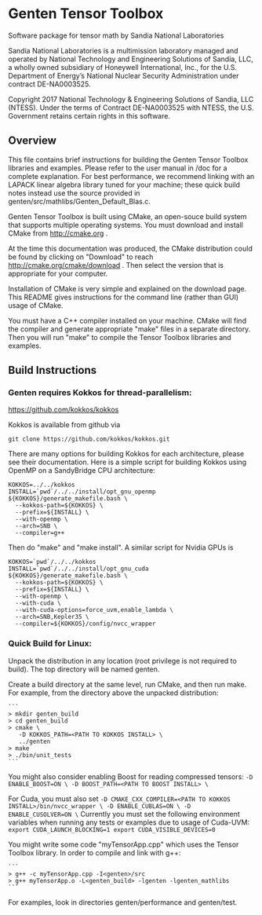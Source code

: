 # Genten Tensor Toolbox

Software package for tensor math by Sandia National Laboratories

Sandia National Laboratories is a multimission laboratory managed and operated
by National Technology and Engineering Solutions of Sandia, LLC, a wholly owned
subsidiary of Honeywell International, Inc., for the U.S. Department of Energy’s
National Nuclear Security Administration under contract DE-NA0003525.

Copyright 2017 National Technology & Engineering Solutions of Sandia, LLC
(NTESS). Under the terms of Contract DE-NA0003525 with NTESS, the U.S.
Government retains certain rights in this software.

## Overview

This file contains brief instructions for building the Genten Tensor Toolbox
libraries and examples. Please refer to the user manual in /doc for a
complete explanation. For best performance, we recommend linking with
an LAPACK linear algebra library tuned for your machine; these quick build
notes instead use the source provided in genten/src/mathlibs/Genten_Default_Blas.c.

Genten Tensor Toolbox is built using CMake, an open-souce build system
that supports multiple operating systems. You must download and install
CMake from http://cmake.org .

At the time this documentation was produced, the CMake distribution could
be found by clicking on "Download" to reach
http://cmake.org/cmake/download .
Then select the version that is appropriate for your computer.

Installation of CMake is very simple and explained on the download page.
This README gives instructions for the command line (rather than GUI) usage
of CMake.

You must have a C++ compiler installed on your machine. CMake will find
the compiler and generate appropriate "make" files in a separate directory.
Then you will run "make" to compile the Tensor Toolbox libraries and examples.

## Build Instructions

### Genten requires Kokkos for thread-parallelism:

https://github.com/kokkos/kokkos

Kokkos is available from github via

```
git clone https://github.com/kokkos/kokkos.git
```

There are many options for
building Kokkos for each architecture, please see their documentation.  Here is
a simple script for building Kokkos using OpenMP on a SandyBridge CPU
architecture:

```
KOKKOS=../../kokkos
INSTALL=`pwd`/../../install/opt_gnu_openmp
${KOKKOS}/generate_makefile.bash \
  --kokkos-path=${KOKKOS} \
  --prefix=${INSTALL} \
  --with-openmp \
  --arch=SNB \
  --compiler=g++
```

Then do "make" and "make install".  A similar script for Nvidia GPUs is

```
KOKKOS=`pwd`/../../kokkos
INSTALL=`pwd`/../../install/opt_gnu_cuda
${KOKKOS}/generate_makefile.bash \
  --kokkos-path=${KOKKOS} \
  --prefix=${INSTALL} \
  --with-openmp \
  --with-cuda \
  --with-cuda-options=force_uvm,enable_lambda \
  --arch=SNB,Kepler35 \
  --compiler=${KOKKOS}/config/nvcc_wrapper
```

### Quick Build for Linux:

  Unpack the distribution in any location (root privilege is not required
  to build). The top directory will be named genten.

  Create a build directory at the same level, run CMake, and then run make.
  For example, from the directory above the unpacked distribution:

    ```
    > mkdir genten_build
    > cd genten_build
    > cmake \
       -D KOKKOS_PATH=<PATH TO KOKKOS INSTALL> \
       ../genten
    > make
    > ./bin/unit_tests
    ```

  You might also consider enabling Boost for reading compressed tensors:
    ```
       -D ENABLE_BOOST=ON \
       -D BOOST_PATH=<PATH TO BOOST INSTALL> \
    ```

  For Cuda, you must also set
    ```
       -D CMAKE_CXX_COMPILER=<PATH TO KOKKOS INSTALL>/bin/nvcc_wrapper \
       -D ENABLE_CUBLAS=ON \
       -D ENABLE_CUSOLVER=ON \
    ```
  Currently you must set the following environment variables when running any
  tests or examples due to usage of Cuda-UVM:
    ```
    export CUDA_LAUNCH_BLOCKING=1
    export CUDA_VISIBLE_DEVICES=0
    ```

  You might write some code "myTensorApp.cpp" which uses the Tensor Toolbox
  library. In order to compile and link with g++:

    ```
    > g++ -c myTensorApp.cpp -I<genten>/src
    > g++ myTensorApp.o -L<genten_build> -lgenten -lgenten_mathlibs
    ```

  For examples, look in directories genten/performance and genten/test.
